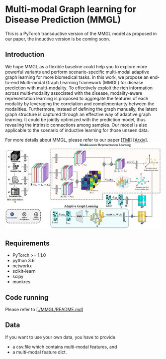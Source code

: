 # Multi-modal Graph learning for Disease Prediction (MMGL)

This is a PyTorch transductive version of the MMGL model as proposed in our paper, the inductive version is be coming soon.

## Introduction
We hope MMGL as a flexible baseline could help you to explore more powerful variants and perform scenario-specific multi-modal adaptive graph learning for more biomedical tasks. In this work, we propose an end-to-end Multi-modal Graph Learning framework (MMGL) for disease prediction with multi-modality. To effectively exploit the rich information across multi-modality associated with the disease, modality-aware representation learning is proposed to aggregate the features of each modality by leveraging the correlation and complementarity between the modalities. Furthermore, instead of defining the graph manually, the latent graph structure is captured through an effective way of adaptive graph learning. It could be jointly optimized with the prediction model, thus revealing the intrinsic connections among samples. Our model is also applicable to the scenario of inductive learning for those unseen data.

For more details about MMGL, please refer to our paper [[TMI](https://ieeexplore.ieee.org/abstract/document/9733917)] [[Arxiv](https://arxiv.org/abs/2203.05880)].
![image](https://github.com/SsGood/MMGL/blob/main/MMGL/img/MMGL.png)

## Requirements
* PyTorch >= 1.1.0
* python 3.6
* networkx
* scikit-learn
* scipy
* munkres

## Code running

Please refer to  [[./MMGL/README.md](https://github.com/SsGood/MMGL/blob/main/MMGL/README.md)]

## Data

If you want to use your own data, you have to provide 
* a csv.file which contains multi-modal features, and
* a multi-modal feature dict.

